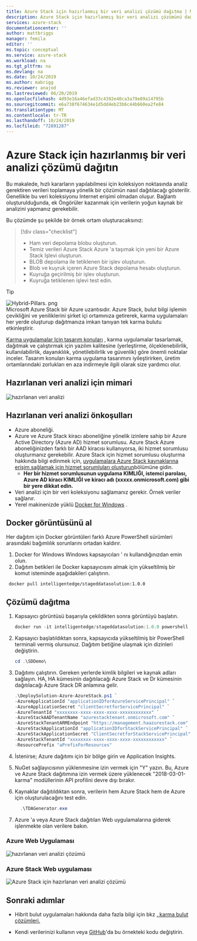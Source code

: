 ```yaml
---
title: Azure Stack için hazırlanmış bir veri analizi çözümü dağıtma | Microsoft Docs
description: Azure Stack için hazırlanmış bir veri analizi çözümünü dağıtmayı öğrenin
services: azure-stack
documentationcenter: ''
author: mattbriggs
manager: femila
editor: ''
ms.topic: conceptual
ms.service: azure-stack
ms.workload: na
ms.tgt_pltfrm: na
ms.devlang: na
ms.date: 10/24/2019
ms.author: mabrigg
ms.reviewer: anajod
ms.lastreviewed: 06/20/2019
ms.openlocfilehash: 4d93e16a46efad33c4392e40ca3a79e89a14795b
ms.sourcegitcommit: e6a738f674634e1d5dd4eb23b6c44b660ea2fe84
ms.translationtype: MT
ms.contentlocale: tr-TR
ms.lasthandoff: 10/24/2019
ms.locfileid: "72891287"
---
```

# <a name="deploy-a-staged-data-analytics-solution-to-azure-stack"></a>Azure Stack için hazırlanmış bir veri analizi çözümü dağıtın

Bu makalede, hızlı kararların yapılabilmesi için koleksiyon noktasında analiz gerektiren verileri toplamaya yönelik bir çözümün nasıl dağıtılacağı gösterilir. Genellikle bu veri koleksiyonu Internet erişimi olmadan oluşur. Bağlantı oluşturulduğunda, ek Öngörüler kazanmak için verilerin yoğun kaynak bir analizini yapmanız gerekebilir.

Bu çözümde şu şekilde bir örnek ortam oluşturacaksınız:

> [!div class="checklist"]
> - Ham veri depolama blobu oluşturun.
> - Temiz verileri Azure Stack Azure 'a taşımak için yeni bir Azure Stack Işlevi oluşturun.
> - BLOB depolama ile tetiklenen bir işlev oluşturun.
> - Blob ve kuyruk içeren Azure Stack depolama hesabı oluşturun.
> - Kuyruğa geçirilmiş bir işlev oluşturun.
> - Kuyruğa tetiklenen işlevi test edin.

> [!Tip]  
> ![Hybrid-Pillars. png](./media/azure-stack-solution-cloud-burst/hybrid-pillars.png)  
> Microsoft Azure Stack bir Azure uzantısıdır. Azure Stack, bulut bilgi işlemin çevikliğini ve yeniliklerini şirket içi ortamınıza getirerek, karma uygulamaları her yerde oluşturup dağıtmanıza imkan tanıyan tek karma bulutu etkinleştirir.  
> 
> [Karma uygulamalar Için tasarım konuları](azure-stack-edge-pattern-overview.md) , karma uygulamalar tasarlamak, dağıtmak ve çalıştırmak için yazılım kalitesine (yerleştirme, ölçeklenebilirlik, kullanılabilirlik, dayanıklılık, yönetilebilirlik ve güvenlik) göre önemli noktalar inceler. Tasarım konuları karma uygulama tasarımını iyileştirirken, üretim ortamlarındaki zorlukları en aza indirmeyle ilgili olarak size yardımcı olur.

## <a name="architecture-for-staged-data-analytics"></a>Hazırlanan veri analizi için mimari

![hazırlanan veri analizi](media/azure-stack-solution-staged-data/image1.png)

## <a name="prerequisites-for-staged-data-analytics"></a>Hazırlanan veri analizi önkoşulları

  - Azure aboneliği.
  - Azure ve Azure Stack kiracı aboneliğine yönelik izinlere sahip bir Azure Active Directory (Azure AD) hizmet sorumlusu. Azure Stack Azure aboneliğinizden farklı bir AAD kiracısı kullanıyorsa, iki hizmet sorumlusu oluşturmanız gerekebilir. Azure Stack için hizmet sorumlusu oluşturma hakkında bilgi edinmek için, [uygulamalara Azure Stack kaynaklarına erişim sağlamak için hizmet sorumluları oluşturun](https://docs.microsoft.com/azure-stack/user/azure-stack-create-service-principals)bölümüne gidin.
      - **Her bir hizmet sorumlusunun uygulama KIMLIĞI, istemci parolası, Azure AD kiracı KIMLIĞI ve kiracı adı (xxxxx.onmicrosoft.com) gibi bir yere dikkat edin.**
  - Veri analizi için bir veri koleksiyonu sağlamanız gerekir. Örnek veriler sağlanır.
  - Yerel makinenizde yüklü [Docker for Windows](https://docs.docker.com/docker-for-windows/) .

## <a name="get-the-docker-image"></a>Docker görüntüsünü al

Her dağıtım için Docker görüntüleri farklı Azure PowerShell sürümleri arasındaki bağımlılık sorunlarını ortadan kaldırır.
1.  Docker for Windows Windows kapsayıcıları ' nı kullandığınızdan emin olun.
2.  Dağıtım betikleri ile Docker kapsayıcısını almak için yükseltilmiş bir komut isteminde aşağıdakileri çalıştırın.

```
 docker pull intelligentedge/stageddatasolution:1.0.0
```

## <a name="deploy-the-solution"></a>Çözümü dağıtma

1.  Kapsayıcı görüntüsü başarıyla çekildikten sonra görüntüyü başlatın.

      ```powershell  
      docker run -it intelligentedge/stageddatasolution:1.0.0 powershell
      ```

2.  Kapsayıcı başlatıldıktan sonra, kapsayıcıda yükseltilmiş bir PowerShell terminali vermiş olursunuz. Dağıtım betiğine ulaşmak için dizinleri değiştirin.

      ```powershell  
      cd .\SDDemo\
      ```

3.  Dağıtımı çalıştırın. Gereken yerlerde kimlik bilgileri ve kaynak adları sağlayın. HA, HA kümesinin dağıtılacağı Azure Stack ve Dr kümesinin dağıtılacağı Azure Stack DR anlamına gelir.

      ```powershell
      .\DeploySolution-Azure-AzureStack.ps1 `
      -AzureApplicationId "applicationIDforAzureServicePrincipal" `
      -AzureApplicationSecret "clientSecretforServicePrincipal" `
      -AzureTenantId "xxxxxxxx-xxxx-xxxx-xxxx-xxxxxxxxxxxx" `
      -AzureStackAADTenantName "azurestacktenant.onmicrosoft.com" `
      -AzureStackTenantARMEndpoint "https://management.haazurestack.com" `
      -AzureStackApplicationId "applicationIDforStackServicePrincipal" `
      -AzureStackApplicationSecret "ClientSecretforStackServicePrincipal" `
      -AzureStackTenantId "xxxxxxxx-xxxx-xxxx-xxxx-xxxxxxxxxxxx" `
      -ResourcePrefix "aPrefixForResources"
      ```

1.  İstenirse; Azure dağıtımı için bir bölge girin ve Application Insights.

2.  NuGet sağlayıcısının yüklenmesine izin vermek için "Y" yazın. Bu, Azure ve Azure Stack dağıtımına izin vermek üzere yüklenecek "2018-03-01-karma" modüllerinin API profilini devre dışı bırakır.

3.  Kaynaklar dağıtıldıktan sonra, verilerin hem Azure Stack hem de Azure için oluşturulacağını test edin.

    ```powershell  
      .\TDAGenerator.exe
    ```

4.  Azure 'a veya Azure Stack dağıtılan Web uygulamalarına giderek işlenmekte olan verilere bakın.

### <a name="azure-web-app"></a>Azure Web Uygulaması
 
![hazırlanan veri analizi çözümü](media/azure-stack-solution-staged-data/image2.png)
 
### <a name="azure-stack-web-app"></a>Azure Stack Web uygulaması
 
![Azure Stack için hazırlanan veri analizi çözümü](media/azure-stack-solution-staged-data/image3.png)

## <a name="next-steps"></a>Sonraki adımlar

  - Hibrit bulut uygulamaları hakkında daha fazla bilgi için bkz [. karma bulut çözümleri.](https://aka.ms/azsdevtutorials)

  - Kendi verilerinizi kullanın veya [GitHub](https://github.com/Azure-Samples/azure-intelligent-edge-patterns)'da bu örnekteki kodu değiştirin.
